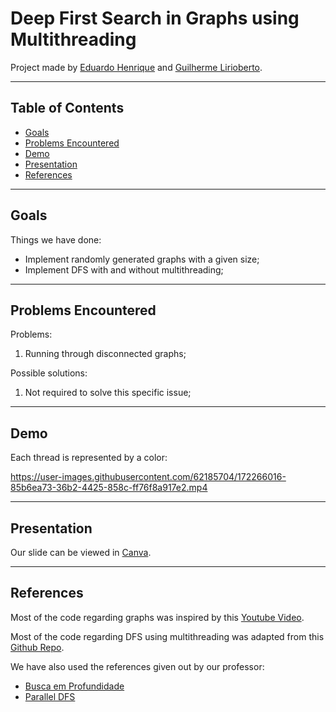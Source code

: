 # Deep First Search in Graphs using Multithreading

Project made by [Eduardo Henrique](https://github.com/ed-henrique) and [Guilherme Lirioberto](https://github.com/Liriogui).

---

## Table of Contents

- [Goals](#goals)
- [Problems Encountered](#problems-encountered)
- [Demo](#demo)
- [Presentation](#presentation)
- [References](#references)

---

## Goals

Things we have done:
- Implement randomly generated graphs with a given size;
- Implement DFS with and without multithreading;

---

## Problems Encountered

Problems:

1. Running through disconnected graphs;

Possible solutions:

1. Not required to solve this specific issue;

---

## Demo

Each thread is represented by a color:

https://user-images.githubusercontent.com/62185704/172266016-85b6ea73-36b2-4425-858c-ff76f8a917e2.mp4

---

## Presentation

Our slide can be viewed in [Canva](https://www.canva.com/design/DAFCO6f3mYU/8lBF2lOTNtadRESiuYPkPA/view).

---

## References

Most of the code regarding graphs was inspired by this [Youtube Video](https://www.youtube.com/watch?v=jQmlXAwUvZ4).

Most of the code regarding DFS using multithreading was adapted from this [Github Repo](https://github.com/Raafm/algorithm_visualization/blob/main/multithreadDFS.py).

We have also used the references given out by our professor:

- [Busca em Profundidade](https://www.ime.usp.br/~pf/algoritmos_para_grafos/aulas/dfs.html)
- [Parallel DFS](https://www.daniweb.com/programming/software-development/threads/456242/parallel-dfs)
